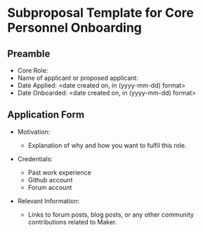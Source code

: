 # Subproposal Template for Core Personnel Onboarding

## Preamble

- Core Role:
- Name of applicant or proposed applicant:
- Date Applied: <date created on, in (yyyy-mm-dd) format>
- Date Onboarded: <date created on, in (yyyy-mm-dd) format>


## Application Form
    
- Motivation:
    - Explanation of why and how you want to fulfil this role. 
    
- Credentials:
	- Past work experience
	- Github account
	- Forum account

- Relevant Information:
	-  Links to forum posts, blog posts, or any other community contributions related to Maker. 
